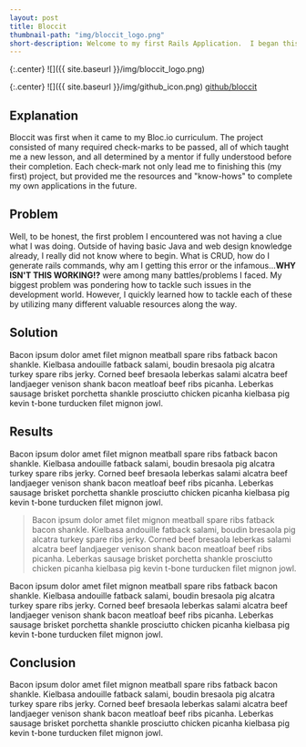 ```yaml
---
layout: post
title: Bloccit
thumbnail-path: "img/bloccit_logo.png"
short-description: Welcome to my first Rails Application.  I began this project with little knowledge concerning rails web development.  <span class="title-color">Bloccit</span>, instructed by <span class="bloc-color">Bloc.io</span>, taught me rails fundamentals like routing, RESTful/CRUD practices, RSpec testing, and many more critical programming principles.<div><img src="img/github_icon.png" alt="HTML5 Icon" style="vertical-align:middle;"> <a href="https://github.com/FrozenMeatloaf/bloccit">github/bloccit</a></div>
---
```


{:.center}
![]({{ site.baseurl }}/img/bloccit_logo.png)

{:.center}
![]({{ site.baseurl }}/img/github_icon.png) <a href="https://github.com/FrozenMeatloaf/bloccit style=center">github/bloccit</a>


## Explanation

<span class="title-color">Bloccit</span> was first when it came to my <span class="bloc-color">Bloc.io</span> curriculum.  The project consisted of many required check-marks to be passed, all of which taught me a new lesson, and all determined by a mentor if fully understood before their completion.  Each check-mark not only lead me to finishing this (my first) project, but provided me the resources and "know-hows" to complete my own applications in the future.

## Problem

Well, to be honest, the first problem I encountered was not having a clue what I was doing.  Outside of having basic Java and web design knowledge already, I really did not know where to begin.  What is CRUD,  how do I generate rails commands, why am I getting this error or the infamous...**WHY ISN'T THIS WORKING!?** were among many battles/problems I faced.  My biggest problem was pondering how to tackle such issues in the development world.  However, I quickly learned how to tackle each of these by utilizing many different valuable resources along the way.

## Solution

Bacon ipsum dolor amet filet mignon meatball spare ribs fatback bacon shankle. Kielbasa andouille fatback salami, boudin bresaola pig alcatra turkey spare ribs jerky. Corned beef bresaola leberkas salami alcatra beef landjaeger venison shank bacon meatloaf beef ribs picanha. Leberkas sausage brisket porchetta shankle prosciutto chicken picanha kielbasa pig kevin t-bone turducken filet mignon jowl.

## Results

Bacon ipsum dolor amet filet mignon meatball spare ribs fatback bacon shankle. Kielbasa andouille fatback salami, boudin bresaola pig alcatra turkey spare ribs jerky. Corned beef bresaola leberkas salami alcatra beef landjaeger venison shank bacon meatloaf beef ribs picanha. Leberkas sausage brisket porchetta shankle prosciutto chicken picanha kielbasa pig kevin t-bone turducken filet mignon jowl.

> Bacon ipsum dolor amet filet mignon meatball spare ribs fatback bacon shankle. Kielbasa andouille fatback salami, boudin bresaola pig alcatra turkey spare ribs jerky. Corned beef bresaola leberkas salami alcatra beef landjaeger venison shank bacon meatloaf beef ribs picanha. Leberkas sausage brisket porchetta shankle prosciutto chicken picanha kielbasa pig kevin t-bone turducken filet mignon jowl.

Bacon ipsum dolor amet filet mignon meatball spare ribs fatback bacon shankle. Kielbasa andouille fatback salami, boudin bresaola pig alcatra turkey spare ribs jerky. Corned beef bresaola leberkas salami alcatra beef landjaeger venison shank bacon meatloaf beef ribs picanha. Leberkas sausage brisket porchetta shankle prosciutto chicken picanha kielbasa pig kevin t-bone turducken filet mignon jowl.

## Conclusion

Bacon ipsum dolor amet filet mignon meatball spare ribs fatback bacon shankle. Kielbasa andouille fatback salami, boudin bresaola pig alcatra turkey spare ribs jerky. Corned beef bresaola leberkas salami alcatra beef landjaeger venison shank bacon meatloaf beef ribs picanha. Leberkas sausage brisket porchetta shankle prosciutto chicken picanha kielbasa pig kevin t-bone turducken filet mignon jowl.
